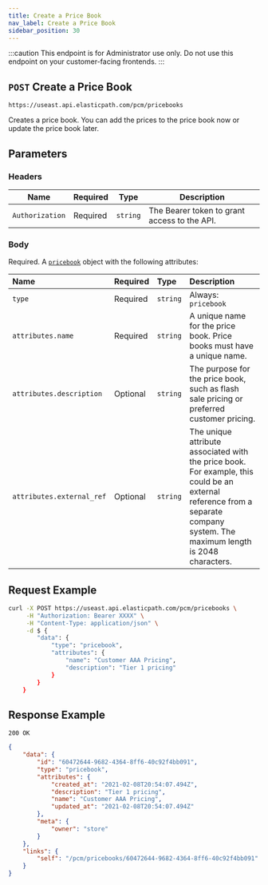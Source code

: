 ```yaml
---
title: Create a Price Book
nav_label: Create a Price Book
sidebar_position: 30
---
```


:::caution
This endpoint is for Administrator use only. Do not use this endpoint on your customer-facing frontends.
:::

## `POST` Create a Price Book

```http
https://useast.api.elasticpath.com/pcm/pricebooks
```

Creates a price book. You can add the prices to the price book now or update the price book later.

## Parameters

### Headers

| Name | Required | Type | Description |
| --- | --- | --- | --- |
| `Authorization` | Required | `string` | The Bearer token to grant access to the API. |

### Body

Required. A [`pricebook`](/docs/pxm/pricebooks/pxm-pricebooks/pxm-pricebooks-overview#the-pricebook-object) object with the following attributes:

| Name | Required | Type | Description                                                                                                                                                                  |
| :--- | :--- | :--- |:-----------------------------------------------------------------------------------------------------------------------------------------------------------------------------|
| `type` | Required | `string` | Always: `pricebook`                                                                                                                                                          |
| `attributes.name` | Required | `string` | A unique name for the price book. Price books must have a unique name.                                                                                                       |
| `attributes.description` | Optional  | `string` | The purpose for the price book, such as flash sale pricing or preferred customer pricing.                                                                                    |
| `attributes.external_ref` | Optional | `string` | The unique attribute associated with the price book. For example, this could be an external reference from a separate company system. The maximum length is 2048 characters. |

## Request Example

```bash
curl -X POST https://useast.api.elasticpath.com/pcm/pricebooks \
     -H "Authorization: Bearer XXXX" \
     -H "Content-Type: application/json" \
     -d $ {
        "data": {
            "type": "pricebook",
            "attributes": {
                "name": "Customer AAA Pricing",
                "description": "Tier 1 pricing"
            }
        }
    }
```

## Response Example

`200 OK`

```json
{
    "data": {
        "id": "60472644-9682-4364-8ff6-40c92f4bb091",
        "type": "pricebook",
        "attributes": {
            "created_at": "2021-02-08T20:54:07.494Z",
            "description": "Tier 1 pricing",
            "name": "Customer AAA Pricing",
            "updated_at": "2021-02-08T20:54:07.494Z"
        },
        "meta": {
            "owner": "store"
        }
    },
    "links": {
        "self": "/pcm/pricebooks/60472644-9682-4364-8ff6-40c92f4bb091"
    }
}
```
